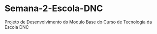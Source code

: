 # Semana-2-Escola-DNC
Projeto de Desenvolvimento do Modulo Base do Curso de Tecnologia da Escola DNC
